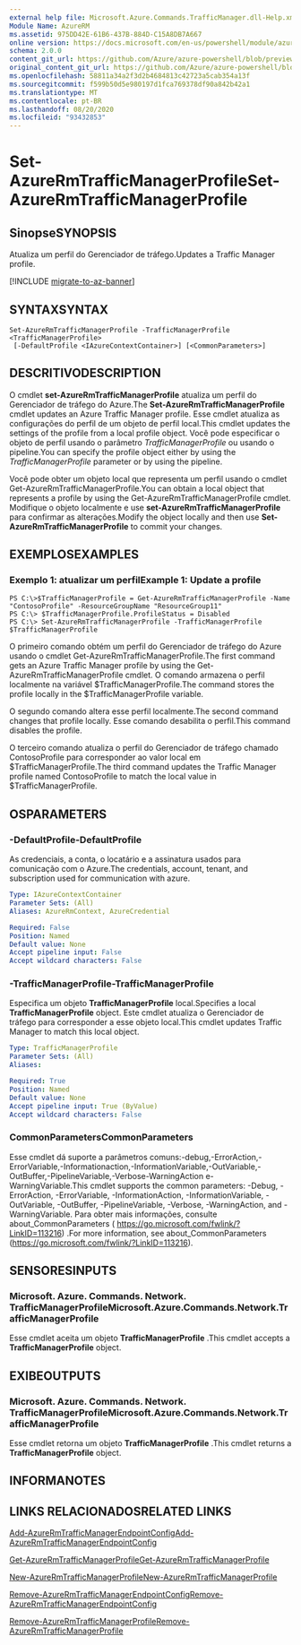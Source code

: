 ```yaml
---
external help file: Microsoft.Azure.Commands.TrafficManager.dll-Help.xml
Module Name: AzureRM
ms.assetid: 975DD42E-61B6-437B-884D-C15A8DB7A667
online version: https://docs.microsoft.com/en-us/powershell/module/azurerm.trafficmanager/set-azurermtrafficmanagerprofile
schema: 2.0.0
content_git_url: https://github.com/Azure/azure-powershell/blob/preview/src/ResourceManager/TrafficManager/Commands.TrafficManager2/help/Set-AzureRmTrafficManagerProfile.md
original_content_git_url: https://github.com/Azure/azure-powershell/blob/preview/src/ResourceManager/TrafficManager/Commands.TrafficManager2/help/Set-AzureRmTrafficManagerProfile.md
ms.openlocfilehash: 58811a34a2f3d2b4684813c42723a5cab354a13f
ms.sourcegitcommit: f599b50d5e980197d1fca769378df90a842b42a1
ms.translationtype: MT
ms.contentlocale: pt-BR
ms.lasthandoff: 08/20/2020
ms.locfileid: "93432853"
---
```

# <span data-ttu-id="1dc0e-101">Set-AzureRmTrafficManagerProfile</span><span class="sxs-lookup"><span data-stu-id="1dc0e-101">Set-AzureRmTrafficManagerProfile</span></span>

## <span data-ttu-id="1dc0e-102">Sinopse</span><span class="sxs-lookup"><span data-stu-id="1dc0e-102">SYNOPSIS</span></span>
<span data-ttu-id="1dc0e-103">Atualiza um perfil do Gerenciador de tráfego.</span><span class="sxs-lookup"><span data-stu-id="1dc0e-103">Updates a Traffic Manager profile.</span></span>

[!INCLUDE [migrate-to-az-banner](../../includes/migrate-to-az-banner.md)]

## <span data-ttu-id="1dc0e-104">SYNTAX</span><span class="sxs-lookup"><span data-stu-id="1dc0e-104">SYNTAX</span></span>

```
Set-AzureRmTrafficManagerProfile -TrafficManagerProfile <TrafficManagerProfile>
 [-DefaultProfile <IAzureContextContainer>] [<CommonParameters>]
```

## <span data-ttu-id="1dc0e-105">DESCRITIVO</span><span class="sxs-lookup"><span data-stu-id="1dc0e-105">DESCRIPTION</span></span>
<span data-ttu-id="1dc0e-106">O cmdlet **set-AzureRmTrafficManagerProfile** atualiza um perfil do Gerenciador de tráfego do Azure.</span><span class="sxs-lookup"><span data-stu-id="1dc0e-106">The **Set-AzureRmTrafficManagerProfile** cmdlet updates an Azure Traffic Manager profile.</span></span>
<span data-ttu-id="1dc0e-107">Esse cmdlet atualiza as configurações do perfil de um objeto de perfil local.</span><span class="sxs-lookup"><span data-stu-id="1dc0e-107">This cmdlet updates the settings of the profile from a local profile object.</span></span>
<span data-ttu-id="1dc0e-108">Você pode especificar o objeto de perfil usando o parâmetro *TrafficManagerProfile* ou usando o pipeline.</span><span class="sxs-lookup"><span data-stu-id="1dc0e-108">You can specify the profile object either by using the *TrafficManagerProfile* parameter or by using the pipeline.</span></span>

<span data-ttu-id="1dc0e-109">Você pode obter um objeto local que representa um perfil usando o cmdlet Get-AzureRmTrafficManagerProfile.</span><span class="sxs-lookup"><span data-stu-id="1dc0e-109">You can obtain a local object that represents a profile by using the Get-AzureRmTrafficManagerProfile cmdlet.</span></span>
<span data-ttu-id="1dc0e-110">Modifique o objeto localmente e use **set-AzureRmTrafficManagerProfile** para confirmar as alterações.</span><span class="sxs-lookup"><span data-stu-id="1dc0e-110">Modify the object locally and then use **Set-AzureRmTrafficManagerProfile** to commit your changes.</span></span>

## <span data-ttu-id="1dc0e-111">EXEMPLOS</span><span class="sxs-lookup"><span data-stu-id="1dc0e-111">EXAMPLES</span></span>

### <span data-ttu-id="1dc0e-112">Exemplo 1: atualizar um perfil</span><span class="sxs-lookup"><span data-stu-id="1dc0e-112">Example 1: Update a profile</span></span>
```
PS C:\>$TrafficManagerProfile = Get-AzureRmTrafficManagerProfile -Name "ContosoProfile" -ResourceGroupName "ResourceGroup11" 
PS C:\> $TrafficManagerProfile.ProfileStatus = Disabled
PS C:\> Set-AzureRmTrafficManagerProfile -TrafficManagerProfile $TrafficManagerProfile
```

<span data-ttu-id="1dc0e-113">O primeiro comando obtém um perfil do Gerenciador de tráfego do Azure usando o cmdlet Get-AzureRmTrafficManagerProfile.</span><span class="sxs-lookup"><span data-stu-id="1dc0e-113">The first command gets an Azure Traffic Manager profile by using the Get-AzureRmTrafficManagerProfile cmdlet.</span></span>
<span data-ttu-id="1dc0e-114">O comando armazena o perfil localmente na variável $TrafficManagerProfile.</span><span class="sxs-lookup"><span data-stu-id="1dc0e-114">The command stores the profile locally in the $TrafficManagerProfile variable.</span></span>

<span data-ttu-id="1dc0e-115">O segundo comando altera esse perfil localmente.</span><span class="sxs-lookup"><span data-stu-id="1dc0e-115">The second command changes that profile locally.</span></span>
<span data-ttu-id="1dc0e-116">Esse comando desabilita o perfil.</span><span class="sxs-lookup"><span data-stu-id="1dc0e-116">This command disables the profile.</span></span>

<span data-ttu-id="1dc0e-117">O terceiro comando atualiza o perfil do Gerenciador de tráfego chamado ContosoProfile para corresponder ao valor local em $TrafficManagerProfile.</span><span class="sxs-lookup"><span data-stu-id="1dc0e-117">The third command updates the Traffic Manager profile named ContosoProfile to match the local value in $TrafficManagerProfile.</span></span>

## <span data-ttu-id="1dc0e-118">OS</span><span class="sxs-lookup"><span data-stu-id="1dc0e-118">PARAMETERS</span></span>

### <span data-ttu-id="1dc0e-119">-DefaultProfile</span><span class="sxs-lookup"><span data-stu-id="1dc0e-119">-DefaultProfile</span></span>
<span data-ttu-id="1dc0e-120">As credenciais, a conta, o locatário e a assinatura usados para comunicação com o Azure.</span><span class="sxs-lookup"><span data-stu-id="1dc0e-120">The credentials, account, tenant, and subscription used for communication with azure.</span></span>

```yaml
Type: IAzureContextContainer
Parameter Sets: (All)
Aliases: AzureRmContext, AzureCredential

Required: False
Position: Named
Default value: None
Accept pipeline input: False
Accept wildcard characters: False
```

### <span data-ttu-id="1dc0e-121">-TrafficManagerProfile</span><span class="sxs-lookup"><span data-stu-id="1dc0e-121">-TrafficManagerProfile</span></span>
<span data-ttu-id="1dc0e-122">Especifica um objeto **TrafficManagerProfile** local.</span><span class="sxs-lookup"><span data-stu-id="1dc0e-122">Specifies a local **TrafficManagerProfile** object.</span></span>
<span data-ttu-id="1dc0e-123">Este cmdlet atualiza o Gerenciador de tráfego para corresponder a esse objeto local.</span><span class="sxs-lookup"><span data-stu-id="1dc0e-123">This cmdlet updates Traffic Manager to match this local object.</span></span>

```yaml
Type: TrafficManagerProfile
Parameter Sets: (All)
Aliases: 

Required: True
Position: Named
Default value: None
Accept pipeline input: True (ByValue)
Accept wildcard characters: False
```

### <span data-ttu-id="1dc0e-124">CommonParameters</span><span class="sxs-lookup"><span data-stu-id="1dc0e-124">CommonParameters</span></span>
<span data-ttu-id="1dc0e-125">Esse cmdlet dá suporte a parâmetros comuns:-debug,-ErrorAction,-ErrorVariable,-Informationaction,-InformationVariable,-OutVariable,-OutBuffer,-PipelineVariable,-Verbose-WarningAction e-WarningVariable.</span><span class="sxs-lookup"><span data-stu-id="1dc0e-125">This cmdlet supports the common parameters: -Debug, -ErrorAction, -ErrorVariable, -InformationAction, -InformationVariable, -OutVariable, -OutBuffer, -PipelineVariable, -Verbose, -WarningAction, and -WarningVariable.</span></span> <span data-ttu-id="1dc0e-126">Para obter mais informações, consulte about_CommonParameters ( https://go.microsoft.com/fwlink/?LinkID=113216) .</span><span class="sxs-lookup"><span data-stu-id="1dc0e-126">For more information, see about_CommonParameters (https://go.microsoft.com/fwlink/?LinkID=113216).</span></span>

## <span data-ttu-id="1dc0e-127">SENSORES</span><span class="sxs-lookup"><span data-stu-id="1dc0e-127">INPUTS</span></span>

### <span data-ttu-id="1dc0e-128">Microsoft. Azure. Commands. Network. TrafficManagerProfile</span><span class="sxs-lookup"><span data-stu-id="1dc0e-128">Microsoft.Azure.Commands.Network.TrafficManagerProfile</span></span>
<span data-ttu-id="1dc0e-129">Esse cmdlet aceita um objeto **TrafficManagerProfile** .</span><span class="sxs-lookup"><span data-stu-id="1dc0e-129">This cmdlet accepts a **TrafficManagerProfile** object.</span></span>

## <span data-ttu-id="1dc0e-130">EXIBE</span><span class="sxs-lookup"><span data-stu-id="1dc0e-130">OUTPUTS</span></span>

### <span data-ttu-id="1dc0e-131">Microsoft. Azure. Commands. Network. TrafficManagerProfile</span><span class="sxs-lookup"><span data-stu-id="1dc0e-131">Microsoft.Azure.Commands.Network.TrafficManagerProfile</span></span>
<span data-ttu-id="1dc0e-132">Esse cmdlet retorna um objeto **TrafficManagerProfile** .</span><span class="sxs-lookup"><span data-stu-id="1dc0e-132">This cmdlet returns a **TrafficManagerProfile** object.</span></span>

## <span data-ttu-id="1dc0e-133">INFORMA</span><span class="sxs-lookup"><span data-stu-id="1dc0e-133">NOTES</span></span>

## <span data-ttu-id="1dc0e-134">LINKS RELACIONADOS</span><span class="sxs-lookup"><span data-stu-id="1dc0e-134">RELATED LINKS</span></span>

[<span data-ttu-id="1dc0e-135">Add-AzureRmTrafficManagerEndpointConfig</span><span class="sxs-lookup"><span data-stu-id="1dc0e-135">Add-AzureRmTrafficManagerEndpointConfig</span></span>](./Add-AzureRmTrafficManagerEndpointConfig.md)

[<span data-ttu-id="1dc0e-136">Get-AzureRmTrafficManagerProfile</span><span class="sxs-lookup"><span data-stu-id="1dc0e-136">Get-AzureRmTrafficManagerProfile</span></span>](./Get-AzureRmTrafficManagerProfile.md)

[<span data-ttu-id="1dc0e-137">New-AzureRmTrafficManagerProfile</span><span class="sxs-lookup"><span data-stu-id="1dc0e-137">New-AzureRmTrafficManagerProfile</span></span>](./New-AzureRmTrafficManagerProfile.md)

[<span data-ttu-id="1dc0e-138">Remove-AzureRmTrafficManagerEndpointConfig</span><span class="sxs-lookup"><span data-stu-id="1dc0e-138">Remove-AzureRmTrafficManagerEndpointConfig</span></span>](./Remove-AzureRmTrafficManagerEndpointConfig.md)

[<span data-ttu-id="1dc0e-139">Remove-AzureRmTrafficManagerProfile</span><span class="sxs-lookup"><span data-stu-id="1dc0e-139">Remove-AzureRmTrafficManagerProfile</span></span>](./Remove-AzureRmTrafficManagerProfile.md)


